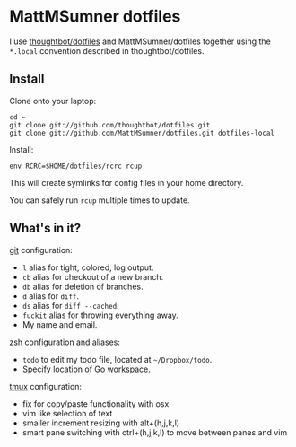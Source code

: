 MattMSumner dotfiles
===============

I use [thoughtbot/dotfiles](https://github.com/thoughtbot/dotfiles) and
MattMSumner/dotfiles together using the `*.local` convention described in
thoughtbot/dotfiles.

Install
-------

Clone onto your laptop:

    cd ~
    git clone git://github.com/thoughtbot/dotfiles.git
    git clone git://github.com/MattMSumner/dotfiles.git dotfiles-local

Install:

    env RCRC=$HOME/dotfiles/rcrc rcup

This will create symlinks for config files in your home directory.

You can safely run `rcup` multiple times to update.

What's in it?
-------------

[git](http://git-scm.com/) configuration:

* `l` alias for tight, colored, log output.
* `cb` alias for checkout of a new branch.
* `db` alias for deletion of branches.
* `d` alias for `diff`.
* `ds` alias for `diff --cached`.
* `fuckit` alias for throwing everything away.
* My name and email.

[zsh](http://zsh.sourceforge.net/FAQ/zshfaq01.html) configuration and aliases:

* `todo` to edit my todo file, located at `~/Dropbox/todo`.
* Specify location of [Go workspace](http://golang.org/doc/code.html#GOPATH).

[tmux](http://tmux.sourceforge.net/) configuration:

* fix for copy/paste functionality with osx
* vim like selection of text
* smaller increment resizing with alt+(h,j,k,l)
* smart pane switching with ctrl+(h,j,k,l) to move between panes and vim
